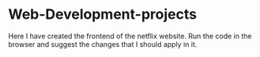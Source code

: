 # Web-Development-projects
Here I have created the frontend of the netflix website.
Run the code in the browser and suggest the changes that I should apply in it.
